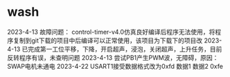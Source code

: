 # wash
2023-4-13
故障问题：
control-timer-v4.0仿真良好编译后程序无法使用，将程序复制到git下载的项目中后编译可以正常使用，该项目为下载下的项目改
2023-4-13
已完成第一工位平移，下降，开启超声，浸泡，关闭超声，上升任务，目前反转程序有误，未查明问题
2023-4-13
尝试PB1产生PWM波，无障碍，原因：SWAP电机未通电
2023-4-22
USART1接受数据格式改为0xfd 数据1 数据2 0xfe